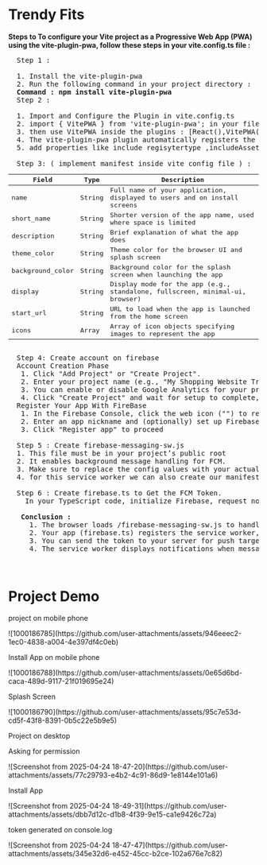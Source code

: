 <h1> Trendy Fits </h1>
<b> Steps to To configure your Vite project as a Progressive Web App (PWA) using the vite-plugin-pwa, follow these steps in your vite.config.ts file : </b>

<pre>
  Step 1 : 
  
  1. Install the vite-plugin-pwa
  2. Run the following command in your project directory :
  <b>Command : npm install vite-plugin-pwa</b>  
  Step 2 : 
  
  1. Import and Configure the Plugin in vite.config.ts
  2. import { VitePWA } from 'vite-plugin-pwa'; in your file .
  3. then use VitePWA inside the plugins : [React(),VitePWA()].
  4. The vite-plugin-pwa plugin automatically registers the service worker 
  5. add properties like include regisytertype ,includeAssets ,manifest 
  
  Step 3: ( implement manifest inside vite config file ) : 
<table>
  <thead>
    <tr>
      <th>Field</th>
      <th>Type</th>
      <th>Description</th>
    </tr>
  </thead>
  <tbody>
    <tr>
      <td>name</td>
      <td>String</td>
      <td>Full name of your application, displayed to users and on install screens</td>
    </tr>
    <tr>
      <td>short_name</td>
      <td>String</td>
      <td>Shorter version of the app name, used where space is limited</td>
    </tr>
    <tr>
      <td>description</td>
      <td>String</td>
      <td>Brief explanation of what the app does</td>
    </tr>
    <tr>
      <td>theme_color</td>
      <td>String</td>
      <td>Theme color for the browser UI and splash screen</td>
    </tr>
    <tr>
      <td>background_color</td>
      <td>String</td>
      <td>Background color for the splash screen when launching the app</td>
    </tr>
    <tr>
      <td>display</td>
      <td>String</td>
      <td>Display mode for the app (e.g., standalone, fullscreen, minimal-ui, browser)</td>
    </tr>
    <tr>
      <td>start_url</td>
      <td>String</td>
      <td>URL to load when the app is launched from the home screen</td>
    </tr>
    <tr>
      <td>icons</td>
      <td>Array</td>
      <td>Array of icon objects specifying images to represent the app</td>
    </tr>
    
  </tbody>
</table>
  Step 4: Create account on firebase 
  Account Creation Phase
   1. Click "Add Project" or "Create Project".
   2. Enter your project name (e.g., "My Shopping Website Trendy Fits") and agree to the terms.
   3. You can enable or disable Google Analytics for your project as needed.
   4. Click "Create Project" and wait for setup to complete, then click "Continue" to access your project dashboard
  Register Your App With FireBase
   1. In the Firebase Console, click the web icon ("</>") to register a web app.
   2. Enter an app nickname and (optionally) set up Firebase Hosting.
   3. Click "Register app" to proceed
  
  Step 5 : Create firebase-messaging-sw.js   
  1. This file must be in your project’s public root 
  2. It enables background message handling for FCM.
  3. Make sure to replace the config values with your actual Firebase project settings
  4. for this service worker we can also create our manifest.json.

  Step 6 : Create firebase.ts to Get the FCM Token.
    In your TypeScript code, initialize Firebase, request notification permission, and get the FCM token.
  
  <b> Conclusion :  </b>
     1. The browser loads /firebase-messaging-sw.js to handle background push events
     2. Your app (firebase.ts) registers the service worker, requests notification permission, and retrieves the FCM token.
     3. You can send the token to your server for push targeting.
     4. The service worker displays notifications when messages arrive in the background.
</pre>
<br>
<h1>Project Demo</h1>
<p>project on mobile phone </p>
![1000186785](https://github.com/user-attachments/assets/946eeec2-1ec0-4838-a004-4e397df4c0eb)
<p>Install App on mobile phone</p>
![1000186788](https://github.com/user-attachments/assets/0e65d6bd-caca-489d-9117-21f019695e24)
<p>Splash Screen</p>
![1000186790](https://github.com/user-attachments/assets/95c7e53d-cd5f-43f8-8391-0b5c22e5b9e5)
<br>
<p>Project on desktop</p>
<p>Asking for permission </p>
![Screenshot from 2025-04-24 18-47-20](https://github.com/user-attachments/assets/77c29793-e4b2-4c91-86d9-1e8144e101a6)
<p>Install App</p>
![Screenshot from 2025-04-24 18-49-31](https://github.com/user-attachments/assets/dbb7d12c-d1b8-4f39-9e15-ca1e9426c72a)
<p>token generated on console.log</p>
![Screenshot from 2025-04-24 18-47-47](https://github.com/user-attachments/assets/345e32d6-e452-45cc-b2ce-102a676e7c82)







